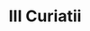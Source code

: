 ---
title: III Curiatii

mediaPath: /videos/C_12_1905e-1080p.mp4
mediaPosition:  [296064.7540066245,4633947.595149822,129.2183269508244]
mediaRotation:  [0.25506772306293124,-0.6704776042566997,-0.6511776386532632,0.2477254967895885]
mediaScale: 1
cameraFOV: 37.79

# Pair of camera points and targets: [final point], ... , [entrance point]
cameraPath: [
    [[296062.36224729905,4633950.283725183,129.11320867048457],[296073.3244775407,4633937.961088109,129.59500078870886]],
    [[296059.9657944972,4633952.977576479,130.06638891169456],[296076.32807264844,4633937.4085996635,128.59356142539662]],
    [[296054.87930762954,4633957.817452406,130.52424188291752],[296071.0824486217,4633942.043247763,129.56554688727465]],
    [[296053.81820304604,4633966.539379014,130.403355769477],[296066.92555642535,4633948.335476715,127.386464209164]],
    [[296046.7716898693,4633976.325796892,132.02523667231333],[296059.8790432486,4633958.121894593,129.00834511200034]]
]


animationEntry: 2000
---